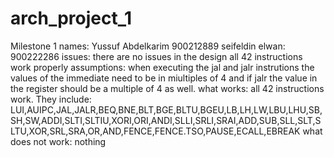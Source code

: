 # arch_project_1
Milestone 1
names:
Yussuf Abdelkarim 900212889
seifeldin elwan: 900222286
issues: there are no issues in the design all 42 instructions work properly
assumptions: when executing the jal and jalr instrutions the values of the immediate need to be in miultiples of 4 and if jalr the value in the register should be a multiple of 4 as well.
what works: all 42 instructions work. They include: LUI,AUIPC,JAL,JALR,BEQ,BNE,BLT,BGE,BLTU,BGEU,LB,LH,LW,LBU,LHU,SB,SH,SW,ADDI,SLTI,SLTIU,XORI,ORI,ANDI,SLLI,SRLI,SRAI,ADD,SUB,SLL,SLT,SLTU,XOR,SRL,SRA,OR,AND,FENCE,FENCE.TSO,PAUSE,ECALL,EBREAK
what does not work: nothing
